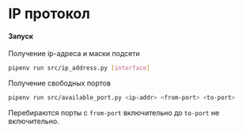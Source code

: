 # IP протокол

#### Запуск

Получение ip-адреса и маски подсети
```bash
pipenv run src/ip_address.py [interface]
```

Получение свободных портов
```bash
pipenv run src/available_port.py <ip-addr> <from-port> <to-port>
```
Перебираются порты с `from-port` включительно до `to-port` не включительно.
